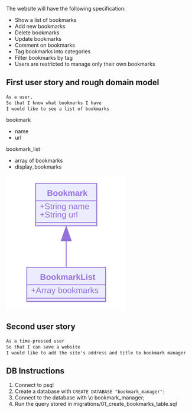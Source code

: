 The website will have the following specification:

* Show a list of bookmarks
* Add new bookmarks
* Delete bookmarks
* Update bookmarks
* Comment on bookmarks
* Tag bookmarks into categories
* Filter bookmarks by tag
* Users are restricted to manage only their own bookmarks

## First user story and rough domain model

```
As a user,
So that I know what bookmarks I have
I would like to see a list of bookmarks
```

bookmark

- name
- url

bookmark_list

- array of bookmarks
- display_bookmarks

![User story 1](./user-story-1.svg)

## Second user story

```
As a time-pressed user
So that I can save a website
I would like to add the site's address and title to bookmark manager
```

## DB Instructions

1. Connect to psql
2. Create a database with `CREATE DATABASE "bookmark_manager";`
3. Connect to the database with \c bookmark_manager;
4. Run the query stored in migrations/01_create_bookmarks_table.sql